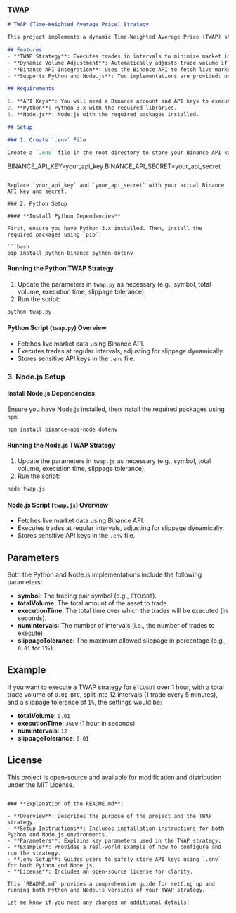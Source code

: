 

### TWAP 

```markdown
# TWAP (Time-Weighted Average Price) Strategy

This project implements a dynamic Time-Weighted Average Price (TWAP) strategy for executing trades on Binance. The strategy splits a large trade into smaller, evenly sized portions executed over time, adjusting for slippage dynamically.

## Features
- **TWAP Strategy**: Executes trades in intervals to minimize market impact and reduce slippage.
- **Dynamic Volume Adjustment**: Automatically adjusts trade volume if slippage exceeds a specified tolerance.
- **Binance API Integration**: Uses the Binance API to fetch live market prices and execute trades.
- **Supports Python and Node.js**: Two implementations are provided: one in Python and one in Node.js.

## Requirements

1. **API Keys**: You will need a Binance account and API keys to execute trades.
2. **Python**: Python 3.x with the required libraries.
3. **Node.js**: Node.js with the required packages installed.

## Setup

### 1. Create `.env` File

Create a `.env` file in the root directory to store your Binance API keys. These keys are used to authenticate API requests. The `.env` file should look like this:

```
BINANCE_API_KEY=your_api_key
BINANCE_API_SECRET=your_api_secret
```

Replace `your_api_key` and `your_api_secret` with your actual Binance API key and secret.

### 2. Python Setup

#### **Install Python Dependencies**

First, ensure you have Python 3.x installed. Then, install the required packages using `pip`:

```bash
pip install python-binance python-dotenv
```

#### **Running the Python TWAP Strategy**

1. Update the parameters in `twap.py` as necessary (e.g., symbol, total volume, execution time, slippage tolerance).
2. Run the script:

```bash
python twap.py
```

#### **Python Script (`twap.py`) Overview**
- Fetches live market data using Binance API.
- Executes trades at regular intervals, adjusting for slippage dynamically.
- Stores sensitive API keys in the `.env` file.

### 3. Node.js Setup

#### **Install Node.js Dependencies**

Ensure you have Node.js installed, then install the required packages using `npm`:

```bash
npm install binance-api-node dotenv
```

#### **Running the Node.js TWAP Strategy**

1. Update the parameters in `twap.js` as necessary (e.g., symbol, total volume, execution time, slippage tolerance).
2. Run the script:

```bash
node twap.js
```

#### **Node.js Script (`twap.js`) Overview**
- Fetches live market data using Binance API.
- Executes trades at regular intervals, adjusting for slippage dynamically.
- Stores sensitive API keys in the `.env` file.

## Parameters

Both the Python and Node.js implementations include the following parameters:

- **symbol**: The trading pair symbol (e.g., `BTCUSDT`).
- **totalVolume**: The total amount of the asset to trade.
- **executionTime**: The total time over which the trades will be executed (in seconds).
- **numIntervals**: The number of intervals (i.e., the number of trades to execute).
- **slippageTolerance**: The maximum allowed slippage in percentage (e.g., `0.01` for 1%).

## Example

If you want to execute a TWAP strategy for `BTCUSDT` over 1 hour, with a total trade volume of `0.01 BTC`, split into 12 intervals (1 trade every 5 minutes), and a slippage tolerance of `1%`, the settings would be:

- **totalVolume**: `0.01`
- **executionTime**: `3600` (1 hour in seconds)
- **numIntervals**: `12`
- **slippageTolerance**: `0.01`

## License

This project is open-source and available for modification and distribution under the MIT License.
```

### **Explanation of the README.md**:

- **Overview**: Describes the purpose of the project and the TWAP strategy.
- **Setup Instructions**: Includes installation instructions for both Python and Node.js environments.
- **Parameters**: Explains key parameters used in the TWAP strategy.
- **Example**: Provides a real-world example of how to configure and run the strategy.
- **.env Setup**: Guides users to safely store API keys using `.env` for both Python and Node.js.
- **License**: Includes an open-source license for clarity.

This `README.md` provides a comprehensive guide for setting up and running both Python and Node.js versions of your TWAP strategy.

Let me know if you need any changes or additional details!
